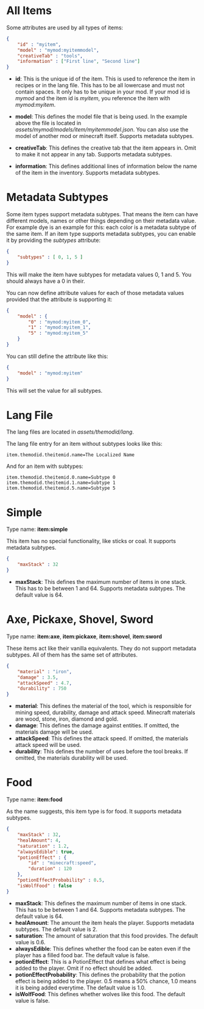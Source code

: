 # All Items
Some attributes are used by all types of items:

```json
{
	"id" : "myitem",
	"model" : "mymod:myitemmodel",
	"creativeTab" : "tools",
	"information" : ["First line", "Second line"]
}
```

* __id__: This is the unique id of the item. This is used to reference the item in recipes or in the lang file. This has to be all lowercase and must not contain spaces. It only has to be unique in your mod. If your mod id is _mymod_ and the item id is _myitem_, you reference the item with _mymod:myitem_.

* __model__: This defines the model file that is being used. In the example above the file is located in _assets/mymod/models/item/myitemmodel.json_. You can also use the model of another mod or minecraft itself. Supports metadata subtypes.

* __creativeTab__: This defines the creative tab that the item appears in. Omit to make it not appear in any tab. Supports metadata subtypes.

* __information__: This defines additional lines of information below the name of the item in the inventory. Supports metadata subtypes.

# Metadata Subtypes
Some item types support metadata subtypes. That means the item can have different models, names or other things depending on their metadata value. For example dye is an example for this: each color is a metadata subtype of the same item.
If an item type supports metadata subtypes, you can enable it by providing the _subtypes_ attribute:

```json
{
	"subtypes" : [ 0, 1, 5 ]
}
```
This will make the item have subtypes for metadata values 0, 1 and 5. You should always have a 0 in their.

You can now define attribute values for each of those metadata values provided that the attribute is supporting it:

```json
{
	"model" : {
		"0" : "mymod:myitem_0",
		"1" : "mymod:myitem_1",
		"5" : "mymod:myitem_5"
	}
}
```

You can still define the attribute like this:

```json
{
	"model" : "mymod:myitem"
}
```

This will set the value for all subtypes.

# Lang File
The lang files are located in _assets/themodid/lang_.

The lang file entry for an item without subtypes looks like this:

```
item.themodid.theitemid.name=The Localized Name
```

And for an item with subtypes:

```
item.themodid.theitemid.0.name=Subtype 0
item.themodid.theitemid.1.name=Subtype 1
item.themodid.theitemid.5.name=Subtype 5
```
# Simple
Type name: __item:simple__

This item has no special functionality, like sticks or coal. It supports metadata subtypes.

```json
{
	"maxStack" : 32
}
```

* __maxStack__: This defines the maximum number of items in one stack. This has to be between 1 and 64. Supports metadata subtypes. The default value is 64.

# Axe, Pickaxe, Shovel, Sword
Type name: __item:axe__, __item:pickaxe__, __item:shovel__, __item:sword__

These items act like their vanilla equivalents. They do not support metadata subtypes. All of them has the same set of attributes.

```json
{
	"material" : "iron",
	"damage" : 3.5,
	"attackSpeed" : 4.7,
	"durability" : 750
}
```

* __material__: This defines the material of the tool, which is responsible for mining speed, durability, damage and attack speed. Minecraft materials are wood, stone, iron, diamond and gold.
* __damage__: This defines the damage against entities. If omitted, the materials damage will be used.
* __attackSpeed__: This defines the attack speed. If omitted, the materials attack speed will be used.
* __durability__: This defines the number of uses before the tool breaks. If omitted, the materials durability will be used.

# Food
Type name: __item:food__

As the name suggests, this item type is for food. It supports metadata subtypes.

```json
{
	"maxStack" : 32,
	"healAmount": 4,
	"saturation" : 1.2,
	"alwaysEdible": true,
	"potionEffect" : {
		"id" : "minecraft:speed",
		"duration" : 120
	},
	"potionEffectProbability" : 0.5,
	"isWolfFood" : false
}
```

* __maxStack__: This defines the maximum number of items in one stack. This has to be between 1 and 64. Supports metadata subtypes. The default value is 64.
* __healAmount__: The amount the item heals the player. Supports metadata subtypes. The default value is 2.
* __saturation__: The amount of saturation that this food provides. The default value is 0.6.
* __alwaysEdible__: This defines whether the food can be eaten even if the player has a filled food bar. The default value is false.
* __potionEffect__: This is a PotionEffect that defines what effect is being added to the player. Omit if no effect should be added.
* __potionEffectProbability__: This defines the probability that the potion effect is being added to the player. 0.5 means a 50% chance, 1.0 means it is being added everytime. The default value is 1.0.
* __isWolfFood__: This defines whether wolves like this food. The default value is false.